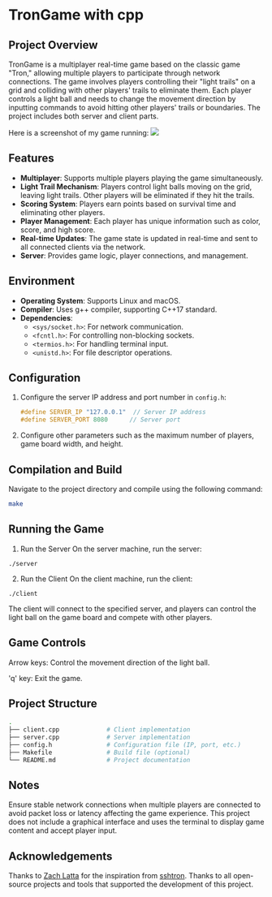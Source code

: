 # TronGame with cpp

## Project Overview
TronGame is a multiplayer real-time game based on the classic game "Tron," allowing multiple players to participate through network connections. The game involves players controlling their "light trails" on a grid and colliding with other players' trails to eliminate them. Each player controls a light ball and needs to change the movement direction by inputting commands to avoid hitting other players' trails or boundaries. The project includes both server and client parts.

Here is a screenshot of my game running:
![](https://s2.loli.net/2025/01/17/UaFogqOIjxB5skS.jpg)

## Features
- **Multiplayer**: Supports multiple players playing the game simultaneously.
- **Light Trail Mechanism**: Players control light balls moving on the grid, leaving light trails. Other players will be eliminated if they hit the trails.
- **Scoring System**: Players earn points based on survival time and eliminating other players.
- **Player Management**: Each player has unique information such as color, score, and high score.
- **Real-time Updates**: The game state is updated in real-time and sent to all connected clients via the network.
- **Server**: Provides game logic, player connections, and management.

## Environment
- **Operating System**: Supports Linux and macOS.
- **Compiler**: Uses g++ compiler, supporting C++17 standard.
- **Dependencies**:
	- `<sys/socket.h>`: For network communication.
	- `<fcntl.h>`: For controlling non-blocking sockets.
	- `<termios.h>`: For handling terminal input.
	- `<unistd.h>`: For file descriptor operations.


## Configuration
1. Configure the server IP address and port number in `config.h`:
	 ```cpp
	 #define SERVER_IP "127.0.0.1"  // Server IP address
	 #define SERVER_PORT 8080      // Server port
	 ```
2. Configure other parameters such as the maximum number of players, game board width, and height.


## Compilation and Build
Navigate to the project directory and compile using the following command:

```bash
make
```

## Running the Game

1. Run the Server
On the server machine, run the server:
```
./server
```

2. Run the Client
On the client machine, run the client:
```
./client
```
The client will connect to the specified server, and players can control the light ball on the game board and compete with other players.

## Game Controls

Arrow keys: Control the movement direction of the light ball.

'q' key: Exit the game.

## Project Structure
```bash
.
├── client.cpp             # Client implementation
├── server.cpp             # Server implementation
├── config.h               # Configuration file (IP, port, etc.)
├── Makefile               # Build file (optional)
└── README.md              # Project documentation
```

## Notes
Ensure stable network connections when multiple players are connected to avoid packet loss or latency affecting the game experience.
This project does not include a graphical interface and uses the terminal to display game content and accept player input.

## Acknowledgements

Thanks to [Zach Latta](https://github.com/zachlatta) for the inspiration from [sshtron](https://github.com/zachlatta/sshtron).
Thanks to all open-source projects and tools that supported the development of this project.